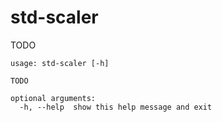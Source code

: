# std-scaler

TODO

```
usage: std-scaler [-h]

TODO

optional arguments:
  -h, --help  show this help message and exit
```
